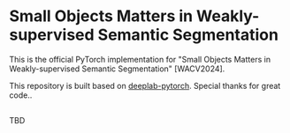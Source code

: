 # Small Objects Matters in Weakly-supervised Semantic Segmentation

This is the official PyTorch implementation for "Small Objects Matters in Weakly-supervised Semantic Segmentation" [WACV2024].

This repository is built based on [deeplab-pytorch](https://github.com/kazuto1011/deeplab-pytorch). Special thanks for great code..
##
TBD


